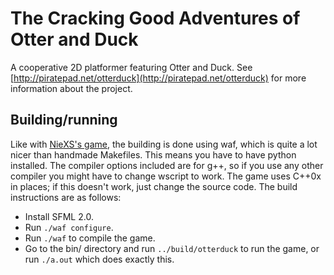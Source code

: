 The Cracking Good Adventures of Otter and Duck
==============================================

A cooperative 2D platformer featuring Otter and Duck.
See [http://piratepad.net/otterduck](http://piratepad.net/otterduck) for more information about the project.

Building/running
----------------

Like with [NieXS's game](https://github.com/NieXS/Otter--n-Duck), the building is done using waf, which is quite a lot nicer than handmade Makefiles. This means you have to have python installed. The compiler options included are for g++, so if you use any other compiler you might have to change wscript to work. The game uses C++0x in places; if this doesn't work, just change the source code. The build instructions are as follows:

* Install SFML 2.0.
* Run `./waf configure`.
* Run `./waf` to compile the game.
* Go to the bin/ directory and run `../build/otterduck` to run the game, or run `./a.out` which does exactly this.
